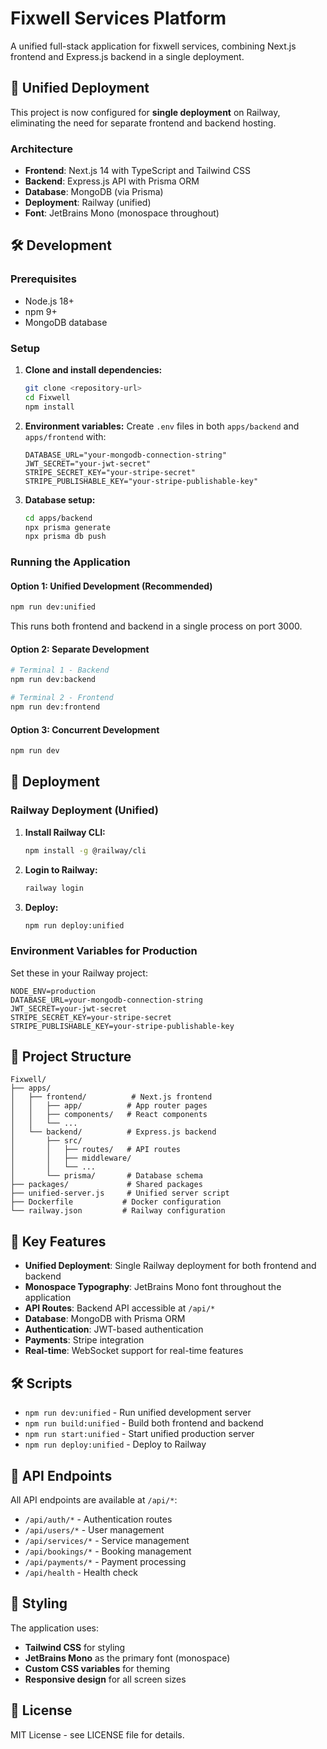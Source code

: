 # Fixwell Services Platform

A unified full-stack application for fixwell services, combining Next.js frontend and Express.js backend in a single deployment.

## 🚀 Unified Deployment

This project is now configured for **single deployment** on Railway, eliminating the need for separate frontend and backend hosting.

### Architecture

- **Frontend**: Next.js 14 with TypeScript and Tailwind CSS
- **Backend**: Express.js API with Prisma ORM
- **Database**: MongoDB (via Prisma)
- **Deployment**: Railway (unified)
- **Font**: JetBrains Mono (monospace throughout)

## 🛠️ Development

### Prerequisites

- Node.js 18+
- npm 9+
- MongoDB database

### Setup

1. **Clone and install dependencies:**
   ```bash
   git clone <repository-url>
   cd Fixwell
   npm install
   ```

2. **Environment variables:**
   Create `.env` files in both `apps/backend` and `apps/frontend` with:
   ```env
   DATABASE_URL="your-mongodb-connection-string"
   JWT_SECRET="your-jwt-secret"
   STRIPE_SECRET_KEY="your-stripe-secret"
   STRIPE_PUBLISHABLE_KEY="your-stripe-publishable-key"
   ```

3. **Database setup:**
   ```bash
   cd apps/backend
   npx prisma generate
   npx prisma db push
   ```

### Running the Application

#### Option 1: Unified Development (Recommended)
```bash
npm run dev:unified
```
This runs both frontend and backend in a single process on port 3000.

#### Option 2: Separate Development
```bash
# Terminal 1 - Backend
npm run dev:backend

# Terminal 2 - Frontend  
npm run dev:frontend
```

#### Option 3: Concurrent Development
```bash
npm run dev
```

## 🚀 Deployment

### Railway Deployment (Unified)

1. **Install Railway CLI:**
   ```bash
   npm install -g @railway/cli
   ```

2. **Login to Railway:**
   ```bash
   railway login
   ```

3. **Deploy:**
   ```bash
   npm run deploy:unified
   ```

### Environment Variables for Production

Set these in your Railway project:

```env
NODE_ENV=production
DATABASE_URL=your-mongodb-connection-string
JWT_SECRET=your-jwt-secret
STRIPE_SECRET_KEY=your-stripe-secret
STRIPE_PUBLISHABLE_KEY=your-stripe-publishable-key
```

## 📁 Project Structure

```
Fixwell/
├── apps/
│   ├── frontend/          # Next.js frontend
│   │   ├── app/          # App router pages
│   │   ├── components/   # React components
│   │   └── ...
│   └── backend/          # Express.js backend
│       ├── src/
│       │   ├── routes/   # API routes
│       │   ├── middleware/
│       │   └── ...
│       └── prisma/       # Database schema
├── packages/             # Shared packages
├── unified-server.js     # Unified server script
├── Dockerfile           # Docker configuration
└── railway.json         # Railway configuration
```

## 🔧 Key Features

- **Unified Deployment**: Single Railway deployment for both frontend and backend
- **Monospace Typography**: JetBrains Mono font throughout the application
- **API Routes**: Backend API accessible at `/api/*`
- **Database**: MongoDB with Prisma ORM
- **Authentication**: JWT-based authentication
- **Payments**: Stripe integration
- **Real-time**: WebSocket support for real-time features

## 🛠️ Scripts

- `npm run dev:unified` - Run unified development server
- `npm run build:unified` - Build both frontend and backend
- `npm run start:unified` - Start unified production server
- `npm run deploy:unified` - Deploy to Railway

## 🔗 API Endpoints

All API endpoints are available at `/api/*`:

- `/api/auth/*` - Authentication routes
- `/api/users/*` - User management
- `/api/services/*` - Service management
- `/api/bookings/*` - Booking management
- `/api/payments/*` - Payment processing
- `/api/health` - Health check

## 🎨 Styling

The application uses:
- **Tailwind CSS** for styling
- **JetBrains Mono** as the primary font (monospace)
- **Custom CSS variables** for theming
- **Responsive design** for all screen sizes

## 📝 License

MIT License - see LICENSE file for details. 